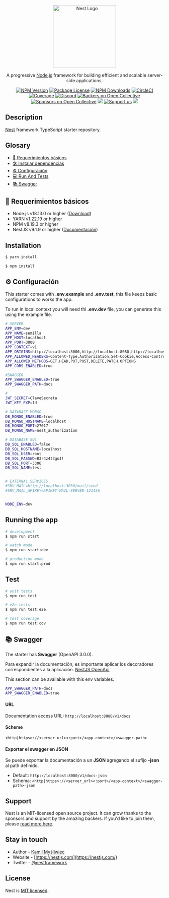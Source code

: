 <p align="center">
  <a href="http://nestjs.com/" target="blank"><img src="https://nestjs.com/img/logo-small.svg" width="200" alt="Nest Logo" /></a>
</p>

[circleci-image]: https://img.shields.io/circleci/build/github/nestjs/nest/master?token=abc123def456
[circleci-url]: https://circleci.com/gh/nestjs/nest

  <p align="center">A progressive <a href="http://nodejs.org" target="_blank">Node.js</a> framework for building efficient and scalable server-side applications.</p>
    <p align="center">
<a href="https://www.npmjs.com/~nestjscore" target="_blank"><img src="https://img.shields.io/npm/v/@nestjs/core.svg" alt="NPM Version" /></a>
<a href="https://www.npmjs.com/~nestjscore" target="_blank"><img src="https://img.shields.io/npm/l/@nestjs/core.svg" alt="Package License" /></a>
<a href="https://www.npmjs.com/~nestjscore" target="_blank"><img src="https://img.shields.io/npm/dm/@nestjs/common.svg" alt="NPM Downloads" /></a>
<a href="https://circleci.com/gh/nestjs/nest" target="_blank"><img src="https://img.shields.io/circleci/build/github/nestjs/nest/master" alt="CircleCI" /></a>
<a href="https://coveralls.io/github/nestjs/nest?branch=master" target="_blank"><img src="https://coveralls.io/repos/github/nestjs/nest/badge.svg?branch=master#9" alt="Coverage" /></a>
<a href="https://discord.gg/G7Qnnhy" target="_blank"><img src="https://img.shields.io/badge/discord-online-brightgreen.svg" alt="Discord"/></a>
<a href="https://opencollective.com/nest#backer" target="_blank"><img src="https://opencollective.com/nest/backers/badge.svg" alt="Backers on Open Collective" /></a>
<a href="https://opencollective.com/nest#sponsor" target="_blank"><img src="https://opencollective.com/nest/sponsors/badge.svg" alt="Sponsors on Open Collective" /></a>
  <a href="https://paypal.me/kamilmysliwiec" target="_blank"><img src="https://img.shields.io/badge/Donate-PayPal-ff3f59.svg"/></a>
    <a href="https://opencollective.com/nest#sponsor"  target="_blank"><img src="https://img.shields.io/badge/Support%20us-Open%20Collective-41B883.svg" alt="Support us"></a>
  <a href="https://twitter.com/nestframework" target="_blank"><img src="https://img.shields.io/twitter/follow/nestframework.svg?style=social&label=Follow"></a>
</p>
  <!--[![Backers on Open Collective](https://opencollective.com/nest/backers/badge.svg)](https://opencollective.com/nest#backer)
  [![Sponsors on Open Collective](https://opencollective.com/nest/sponsors/badge.svg)](https://opencollective.com/nest#sponsor)-->

## Description

[Nest](https://github.com/nestjs/nest) framework TypeScript starter repository.

## Glosary

- [📝 Requerimientos básicos](#basic-requirements)
- [🛠️ Instalar dependencias](#install-dependencies)
- [⚙️ Configuración](#configurations)
- [💻 Run And Tests](#running)
- [📚 Swagger](#swagger-info)

<a name="basic-requirements"></a>

## 📝 Requerimientos básicos

- Node.js v18.13.0 or higher ([Download](https://nodejs.org/es/download/))
- YARN v1.22.19 or higher
- NPM v8.19.3 or higher
- NestJS v9.1.9 or higher ([Documentación](https://nestjs.com/))

<a name="install-dependencies"></a>

## Installation

```bash
$ yarn install
```

```bash
$ npm install
```

<a name="configurations"></a>
## ⚙️ Configuración

This starter comes with **.env.example** and **.env.test**, this file keeps basic configurations to works the app.

To run in local context you will need thi **.env.dev** file, you can generate this using the example file. 

```sh
# SERVER 
APP_ENV=dev
APP_NAME=semilla
APP_HOST=localhost
APP_PORT=3000
APP_CONTEXT=v1
APP_ORIGINS=http://localhost:3000,http://localhost:8080,http://localhost:8081
APP_ALLOWED_HEADERS=Content-Type,Authorization,Set-Cookie,Access-Control-Allow-Origin,Cache-Control,Pragma
APP_ALLOWED_METHODS=GET,HEAD,PUT,POST,DELETE,PATCH,OPTIONS
APP_CORS_ENABLED=true

#SWAGGER
APP_SWAGGER_ENABLED=true
APP_SWAGGER_PATH=docs

#
JWT_SECRET=ClaveSecreta
JWT_KEY_EXP=1d

# DATABASE MONGO
DB_MONGO_ENABLED=true
DB_MONGO_HOSTNAME=localhost
DB_MONGO_PORT=27017
DB_MONGO_NAME=nest_authorization

# DATABASE SQL
DB_SQL_ENABLED=false
DB_SQL_HOSTNAME=localhost
DB_SQL_USER=root
DB_SQL_PASSWD=B3r4z4t3gu1!
DB_SQL_PORT=3306
DB_SQL_NAME=test


# EXTERNAL SERVICES
#SRV_MAIL=http://localhost:3030/mail/send
#SRV_MAIL_APIKEY=APIKEY-MAIL-SERVER-123456


NODE_ENV=dev
```

<!--details>
<summary>💬 Para ver en detalle todas las propiedades de la configuración, hace click acá.</summary-->

<a name="running"></a>
## Running the app

```bash
# development
$ npm run start

# watch mode
$ npm run start:dev

# production mode
$ npm run start:prod
```

## Test

```bash
# unit tests
$ npm run test

# e2e tests
$ npm run test:e2e

# test coverage
$ npm run test:cov
```



<a name="swagger-info"></a>

## 📚 Swagger

The starter has **Swagger** (OpenAPI 3.0.0).

Para expandir la documentación, es importante aplicar los decoradores correspondientes a la
aplicación. [NestJS OpenApi](https://docs.nestjs.com/openapi/introduction)

This section can be available with this env variables.

```sh
APP_SWAGGER_PATH=docs
APP_SWAGGER_ENABLED=true
```

#### URL

Documentation access URL: `http://localhost:8080/v1/docs`

#### Scheme

```
<http|https>://<server_url><:port>/<app-context>/<swagger-path>
```

#### Exportar el swagger en JSON

Se puede exportar la documentación a un **JSON** agregando el sufijo **-json** al path definido.

- Default: `http://localhost:8080/v1/docs-json`
- Schema: `<http|https>://<server_url><:port>/<app-context>/<swagger-path>-json`

<a name="support"></a>
## Support

Nest is an MIT-licensed open source project. It can grow thanks to the sponsors and support by the amazing backers. If you'd like to join them, please [read more here](https://docs.nestjs.com/support).

## Stay in touch

- Author - [Kamil Myśliwiec](https://kamilmysliwiec.com)
- Website - [https://nestjs.com](https://nestjs.com/)
- Twitter - [@nestframework](https://twitter.com/nestframework)

## License

Nest is [MIT licensed](LICENSE).
